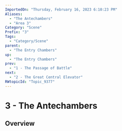 ```yaml
---
ImportedOn: "Thursday, February 16, 2023 6:10:23 PM"
Aliases:
  - "The Antechambers"
  - "Area 3"
Category: "Scene"
Prefix: "3"
Tags:
  - "Category/Scene"
parent:
  - "The Entry Chambers"
up:
  - "The Entry Chambers"
prev:
  - "1 - The Passage of Battle"
next:
  - "2 - The Great Central Elevator"
RWtopicId: "Topic_9377"
---
```

# 3 - The Antechambers
## Overview
